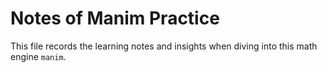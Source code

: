 # Notes of Manim Practice 

This file records the learning notes and insights when diving into this math engine `manim`.